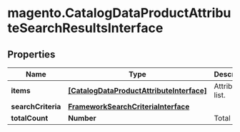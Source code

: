 # magento.CatalogDataProductAttributeSearchResultsInterface

## Properties
Name | Type | Description | Notes
------------ | ------------- | ------------- | -------------
**items** | [**[CatalogDataProductAttributeInterface]**](CatalogDataProductAttributeInterface.md) | Attributes list. | 
**searchCriteria** | [**FrameworkSearchCriteriaInterface**](FrameworkSearchCriteriaInterface.md) |  | 
**totalCount** | **Number** | Total count. | 


